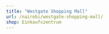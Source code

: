 ```yaml
---
title: "Westgate Shopping Mall"
url: /nairobi/westgate-shopping-mall/
shop: Einkaufszentrum
---
```

